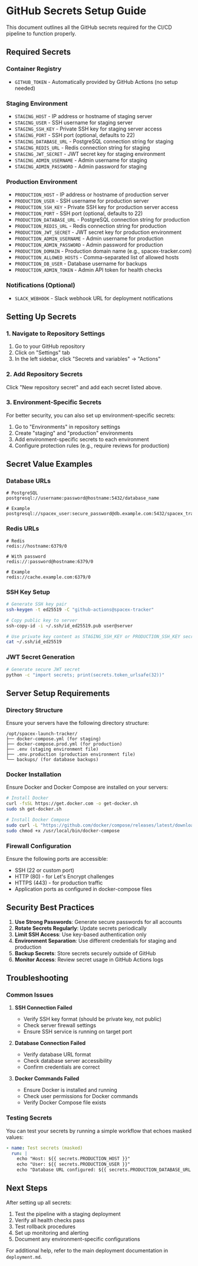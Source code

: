 # GitHub Secrets Setup Guide

This document outlines all the GitHub secrets required for the CI/CD pipeline to function properly.

## Required Secrets

### Container Registry
- `GITHUB_TOKEN` - Automatically provided by GitHub Actions (no setup needed)

### Staging Environment
- `STAGING_HOST` - IP address or hostname of staging server
- `STAGING_USER` - SSH username for staging server
- `STAGING_SSH_KEY` - Private SSH key for staging server access
- `STAGING_PORT` - SSH port (optional, defaults to 22)
- `STAGING_DATABASE_URL` - PostgreSQL connection string for staging
- `STAGING_REDIS_URL` - Redis connection string for staging
- `STAGING_JWT_SECRET` - JWT secret key for staging environment
- `STAGING_ADMIN_USERNAME` - Admin username for staging
- `STAGING_ADMIN_PASSWORD` - Admin password for staging

### Production Environment
- `PRODUCTION_HOST` - IP address or hostname of production server
- `PRODUCTION_USER` - SSH username for production server
- `PRODUCTION_SSH_KEY` - Private SSH key for production server access
- `PRODUCTION_PORT` - SSH port (optional, defaults to 22)
- `PRODUCTION_DATABASE_URL` - PostgreSQL connection string for production
- `PRODUCTION_REDIS_URL` - Redis connection string for production
- `PRODUCTION_JWT_SECRET` - JWT secret key for production environment
- `PRODUCTION_ADMIN_USERNAME` - Admin username for production
- `PRODUCTION_ADMIN_PASSWORD` - Admin password for production
- `PRODUCTION_DOMAIN` - Production domain name (e.g., spacex-tracker.com)
- `PRODUCTION_ALLOWED_HOSTS` - Comma-separated list of allowed hosts
- `PRODUCTION_DB_USER` - Database username for backups
- `PRODUCTION_ADMIN_TOKEN` - Admin API token for health checks

### Notifications (Optional)
- `SLACK_WEBHOOK` - Slack webhook URL for deployment notifications

## Setting Up Secrets

### 1. Navigate to Repository Settings
1. Go to your GitHub repository
2. Click on "Settings" tab
3. In the left sidebar, click "Secrets and variables" → "Actions"

### 2. Add Repository Secrets
Click "New repository secret" and add each secret listed above.

### 3. Environment-Specific Secrets
For better security, you can also set up environment-specific secrets:

1. Go to "Environments" in repository settings
2. Create "staging" and "production" environments
3. Add environment-specific secrets to each environment
4. Configure protection rules (e.g., require reviews for production)

## Secret Value Examples

### Database URLs
```
# PostgreSQL
postgresql://username:password@hostname:5432/database_name

# Example
postgresql://spacex_user:secure_password@db.example.com:5432/spacex_tracker
```

### Redis URLs
```
# Redis
redis://hostname:6379/0

# With password
redis://:password@hostname:6379/0

# Example
redis://cache.example.com:6379/0
```

### SSH Key Setup
```bash
# Generate SSH key pair
ssh-keygen -t ed25519 -C "github-actions@spacex-tracker"

# Copy public key to server
ssh-copy-id -i ~/.ssh/id_ed25519.pub user@server

# Use private key content as STAGING_SSH_KEY or PRODUCTION_SSH_KEY secret
cat ~/.ssh/id_ed25519
```

### JWT Secret Generation
```bash
# Generate secure JWT secret
python -c "import secrets; print(secrets.token_urlsafe(32))"
```

## Server Setup Requirements

### Directory Structure
Ensure your servers have the following directory structure:
```
/opt/spacex-launch-tracker/
├── docker-compose.yml (for staging)
├── docker-compose.prod.yml (for production)
├── .env (staging environment file)
├── .env.production (production environment file)
└── backups/ (for database backups)
```

### Docker Installation
Ensure Docker and Docker Compose are installed on your servers:
```bash
# Install Docker
curl -fsSL https://get.docker.com -o get-docker.sh
sudo sh get-docker.sh

# Install Docker Compose
sudo curl -L "https://github.com/docker/compose/releases/latest/download/docker-compose-$(uname -s)-$(uname -m)" -o /usr/local/bin/docker-compose
sudo chmod +x /usr/local/bin/docker-compose
```

### Firewall Configuration
Ensure the following ports are accessible:
- SSH (22 or custom port)
- HTTP (80) - for Let's Encrypt challenges
- HTTPS (443) - for production traffic
- Application ports as configured in docker-compose files

## Security Best Practices

1. **Use Strong Passwords**: Generate secure passwords for all accounts
2. **Rotate Secrets Regularly**: Update secrets periodically
3. **Limit SSH Access**: Use key-based authentication only
4. **Environment Separation**: Use different credentials for staging and production
5. **Backup Secrets**: Store secrets securely outside of GitHub
6. **Monitor Access**: Review secret usage in GitHub Actions logs

## Troubleshooting

### Common Issues

1. **SSH Connection Failed**
   - Verify SSH key format (should be private key, not public)
   - Check server firewall settings
   - Ensure SSH service is running on target port

2. **Database Connection Failed**
   - Verify database URL format
   - Check database server accessibility
   - Confirm credentials are correct

3. **Docker Commands Failed**
   - Ensure Docker is installed and running
   - Check user permissions for Docker commands
   - Verify Docker Compose file exists

### Testing Secrets
You can test your secrets by running a simple workflow that echoes masked values:

```yaml
- name: Test secrets (masked)
  run: |
    echo "Host: ${{ secrets.PRODUCTION_HOST }}"
    echo "User: ${{ secrets.PRODUCTION_USER }}"
    echo "Database URL configured: ${{ secrets.PRODUCTION_DATABASE_URL != '' }}"
```

## Next Steps

After setting up all secrets:

1. Test the pipeline with a staging deployment
2. Verify all health checks pass
3. Test rollback procedures
4. Set up monitoring and alerting
5. Document any environment-specific configurations

For additional help, refer to the main deployment documentation in `deployment.md`.